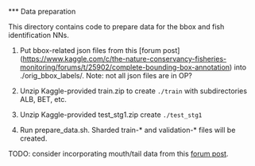 *** Data preparation

This directory contains code to prepare data for the bbox and fish identification NNs.

1. Put bbox-related json files from this [forum post]
(https://www.kaggle.com/c/the-nature-conservancy-fisheries-monitoring/forums/t/25902/complete-bounding-box-annotation)
into ./orig_bbox_labels/. Note: not all json files are in OP?

1. Unzip Kaggle-provided train.zip to create `./train` with subdirectories ALB, BET, etc.

1. Unzip Kaggle-provided test_stg1.zip create `./test_stg1`

1. Run prepare_data.sh. Sharded train-* and validation-* files will be created.

TODO: consider incorporating mouth/tail data from this [forum post](https://www.kaggle.com/c/the-nature-conservancy-fisheries-monitoring/forums/t/25565/annotated-mouth-and-tail
). 
